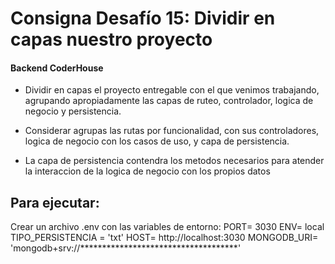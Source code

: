 # Consigna Desafío 15: Dividir en capas nuestro proyecto
#### Backend CoderHouse

- Dividir en capas el proyecto entregable con el que venimos trabajando, agrupando apropiadamente las capas de ruteo, controlador, logica de negocio y persistencia.

- Considerar agrupas las rutas por funcionalidad, con sus controladores, logica de negocio con los casos de uso, y capa de persistencia.

- La capa de persistencia contendra los metodos necesarios para atender la interaccion de la logica de negocio con los propios datos


## Para ejecutar:

Crear un archivo .env con las variables de entorno:
PORT= 3030
ENV= local
TIPO_PERSISTENCIA = 'txt'
HOST= http://localhost:3030
MONGODB_URI= 'mongodb+srv://************************************'

